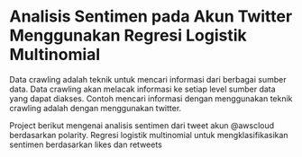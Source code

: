 # Analisis Sentimen pada Akun Twitter Menggunakan Regresi Logistik Multinomial

Data crawling adalah teknik untuk mencari informasi dari berbagai sumber data. Data crawling akan melacak informasi ke setiap level sumber data yang dapat diakses. Contoh mencari informasi dengan menggunakan teknik crawling adalah dengan menggunakan twitter. 

Project berikut mengenai analisis sentimen dari tweet akun @awscloud berdasarkan polarity. 
Regresi logistik multinomial untuk mengklasifikasikan sentimen berdasarkan likes dan retweets
